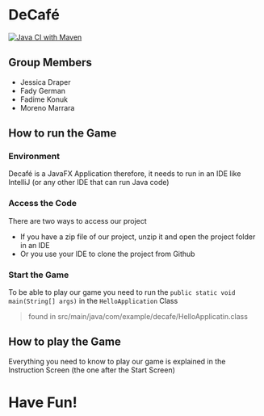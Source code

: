 # DeCafé
[![Java CI with Maven](https://github.com/fadygerman/DeCafe/actions/workflows/maven.yml/badge.svg)](https://github.com/fadygerman/DeCafe/actions/workflows/maven.yml)
## Group Members
- Jessica Draper
- Fady German
- Fadime Konuk
- Moreno Marrara
## How to run the Game
### Environment
Decafé is a JavaFX Application therefore, it needs to run in an IDE like IntelliJ (or any other IDE that can run Java code)
### Access the Code
There are two ways to access our project
- If you have a zip file of our project, unzip it and open the project folder in an IDE
- Or you use your IDE to clone the project from Github
### Start the Game
To be able to play our game you need to run the `public static void main(String[] args)` in the `HelloApplication` Class
> found in src/main/java/com/example/decafe/HelloApplicatin.class
## How to play the Game
Everything you need to know to play our game is explained in the Instruction Screen (the one after the Start Screen)
# Have Fun!

